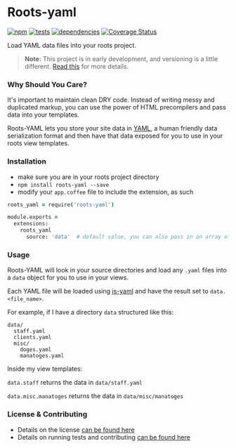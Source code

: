 Roots-yaml
=============================

[![npm](https://badge.fury.io/js/roots-yaml.png)](http://badge.fury.io/js/roots-yaml) [![tests](https://travis-ci.org/carrot/roots-yaml.png?branch=master)](https://travis-ci.org/carrot/roots-yaml) [![dependencies](https://david-dm.org/carrot/roots-yaml.png?theme=shields.io)](https://david-dm.org/carrot/roots-yaml) [![Coverage Status](https://img.shields.io/coveralls/carrot/roots-netlify.svg)](https://coveralls.io/r/carrot/roots-yaml?branch=master)

Load YAML data files into your roots project.

> **Note:** This project is in early development, and versioning is a little different. [Read this](http://markup.im/#q4_cRZ1Q) for more details.

### Why Should You Care?

It's important to maintain clean DRY code. Instead of writing messy and duplicated
markup, you can use the power of HTML precompilers and pass data into your
templates.

Roots-YAML lets you store your site data in [YAML](http://www.yaml.org/), a human
friendly data serialization format and then have that data exposed for you to
use in your roots view templates.

### Installation

- make sure you are in your roots project directory
- `npm install roots-yaml --save`
- modify your `app.coffee` file to include the extension, as such

```coffee
roots_yaml = require('roots-yaml')

module.exports =
  extensions:
    roots_yaml
      source: 'data'  # default value, you can also pass in an array of strings
```

### Usage

Roots-YAML will look in your source directories and load any `.yaml`
files into a `data` object for you to use in your views.

Each YAML file will be loaded using [js-yaml](https://github.com/nodeca/js-yaml)
and have the result set to `data.<file_name>`.

For example, if I have a directory `data` structured like this:

```
data/
  staff.yaml
  clients.yaml
  misc/
    doges.yaml
    manatoges.yaml
```

Inside my view templates:

`data.staff` returns the data in `data/staff.yaml`

`data.misc.manatoges` returns the data in `data/misc/manatoges`

### License & Contributing

- Details on the license [can be found here](LICENSE.md)
- Details on running tests and contributing [can be found here](contributing.md)
